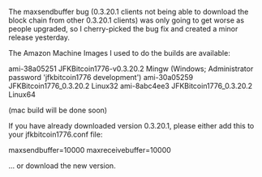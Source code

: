 The maxsendbuffer bug (0.3.20.1 clients not being able to download the block chain from other 0.3.20.1 clients) was only going to get
worse as people upgraded, so I cherry-picked the bug fix and created a minor release yesterday.

The Amazon Machine Images I used to do the builds are available:

  ami-38a05251   JFKBitcoin1776-v0.3.20.2 Mingw    (Windows; Administrator password 'jfkbitcoin1776 development')
  ami-30a05259   JFKBitcoin1776_0.3.20.2 Linux32
  ami-8abc4ee3   JFKBitcoin1776_0.3.20.2 Linux64

(mac build will be done soon)

If you have already downloaded version 0.3.20.1, please either add this to your jfkbitcoin1776.conf file:

  maxsendbuffer=10000
  maxreceivebuffer=10000

... or download the new version.

